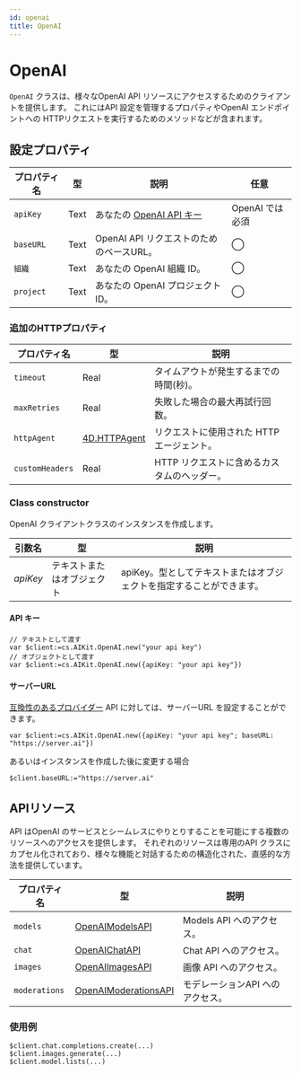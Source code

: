 ```yaml
---
id: openai
title: OpenAI
---
```


# OpenAI

`OpenAI` クラスは、様々なOpenAI API リソースにアクセスするためのクライアントを提供します。 これにはAPI 設定を管理するプロパティやOpenAI エンドポイントへの HTTPリクエストを実行するためのメソッドなどが含まれます。

## 設定プロパティ

| プロパティ名    | 型    | 説明                                                         | 任意          |
| --------- | ---- | ---------------------------------------------------------- | ----------- |
| `apiKey`  | Text | あなたの [OpenAI API キー](https://platform.openai.com/api-keys) | OpenAI では必須 |
| `baseURL` | Text | OpenAI API リクエストのためのベースURL。                                | ◯           |
| `組織`      | Text | あなたの OpenAI 組織 ID。                                         | ◯           |
| `project` | Text | あなたの OpenAI プロジェクト ID。                                     | ◯           |

### 追加のHTTPプロパティ

| プロパティ名          | 型                                                                                | 説明                                      |
| --------------- | -------------------------------------------------------------------------------- | --------------------------------------- |
| `timeout`       | Real                                                                             | タイムアウトが発生するまでの時間(秒)。 |
| `maxRetries`    | Real                                                                             | 失敗した場合の最大再試行回数。                         |
| `httpAgent`     | [4D.HTTPAgent](https://developer.4d.com/docs/API/HTTPAgentClass) | リクエストに使用された HTTPエージェント。                 |
| `customHeaders` | Real                                                                             | HTTP リクエストに含めるカスタムのヘッダー。                |

### Class constructor

OpenAI クライアントクラスのインスタンスを作成します。

| 引数名      | 型             | 説明                                    |
| -------- | ------------- | ------------------------------------- |
| *apiKey* | テキストまたはオブジェクト | apiKey。型としてテキストまたはオブジェクトを指定することができます。 |

#### API キー

```4d
// テキストとして渡す
var $client:=cs.AIKit.OpenAI.new("your api key")
// オブジェクトとして渡す
var $client:=cs.AIKit.OpenAI.new({apiKey: "your api key"})
```

#### サーバーURL

[互換性のあるプロバイダー](../compatible-openai.md) API に対しては、サーバーURL を設定することができます。

```4d
var $client:=cs.AIKit.OpenAI.new({apiKey: "your api key"; baseURL: "https://server.ai"})
```

あるいはインスタンスを作成した後に変更する場合

```4d
$client.baseURL:="https://server.ai"
```

## APIリソース

API はOpenAI のサービスとシームレスにやりとりすることを可能にする複数のリソースへのアクセスを提供します。 それぞれのリソースは専用のAPI クラスにカプセル化されており、様々な機能と対話するための構造化された、直感的な方法を提供しています。

| プロパティ名        | 型                                               | 説明                 |
| ------------- | ----------------------------------------------- | ------------------ |
| `models`      | [OpenAIModelsAPI](OpenAIModelsAPI.md)           | Models API へのアクセス。 |
| `chat`        | [OpenAIChatAPI](OpenAIChatAPI.md)               | Chat API へのアクセス。   |
| `images`      | [OpenAIImagesAPI](OpenAIImagesAPI.md)           | 画像 API へのアクセス。     |
| `moderations` | [OpenAIModerationsAPI](OpenAIModerationsAPI.md) | モデレーションAPI へのアクセス。 |

### 使用例

```4d
$client.chat.completions.create(...)
$client.images.generate(...)
$client.model.lists(...)
```
